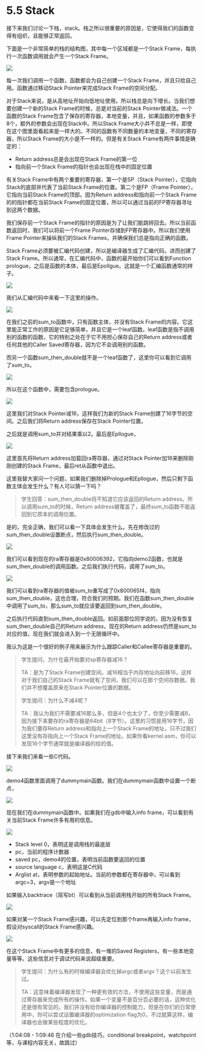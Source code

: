 # 5.5 Stack

接下来我们讨论一下栈，stack。栈之所以很重要的原因是，它使得我们的函数变得有组织，且能够正常返回。

下面是一个非常简单的栈的结构图，其中每一个区域都是一个Stack Frame，每执行一次函数调用就会产生一个Stack Frame。

![](http://cdn.oyjy.top/copydir/2021-06-08-12:17:18--2741676291512390997)

每一次我们调用一个函数，函数都会为自己创建一个Stack Frame，并且只给自己用。函数通过移动Stack Pointer来完成Stack Frame的空间分配。

对于Stack来说，是从高地址开始向低地址使用。所以栈总是向下增长。当我们想要创建一个新的Stack Frame的时候，总是对当前的Stack Pointer做减法。一个函数的Stack Frame包含了保存的寄存器，本地变量，并且，如果函数的参数多于8个，额外的参数会出现在Stack中。所以Stack Frame大小并不总是一样，即使在这个图里面看起来是一样大的。不同的函数有不同数量的本地变量，不同的寄存器，所以Stack Frame的大小是不一样的。但是有关Stack Frame有两件事情是确定的：

* Return address总是会出现在Stack Frame的第一位
* 指向前一个Stack Frame的指针也会出现在栈中的固定位置

有关Stack Frame中有两个重要的寄存器，第一个是SP（Stack Pointer），它指向Stack的底部并代表了当前Stack Frame的位置。第二个是FP（Frame Pointer），它指向当前Stack Frame的顶部。因为Return address和指向前一个Stack Frame的的指针都在当前Stack Frame的固定位置，所以可以通过当前的FP寄存器寻址到这两个数据。

我们保存前一个Stack Frame的指针的原因是为了让我们能跳转回去。所以当前函数返回时，我们可以将前一个Frame Pointer存储到FP寄存器中。所以我们使用Frame Pointer来操纵我们的Stack Frames，并确保我们总是指向正确的函数。

Stack Frame必须要被汇编代码创建，所以是编译器生成了汇编代码，进而创建了Stack Frame。所以通常，在汇编代码中，函数的最开始你们可以看到Function prologue，之后是函数的本体，最后是Epollgue。这就是一个汇编函数通常的样子。

![](http://cdn.oyjy.top/copydir/2021-06-08-12:17:18--576226842825922115)

我们从汇编代码中来看一下这里的操作。

![](http://cdn.oyjy.top/copydir/2021-06-08-12:17:18-6929005103346362189)

在我们之前的sum\_to函数中，只有函数主体，并没有Stack Frame的内容。它这里能正常工作的原因是它足够简单，并且它是一个leaf函数。leaf函数是指不调用别的函数的函数，它的特别之处在于它不用担心保存自己的Return address或者任何其他的Caller Saved寄存器，因为它不会调用别的函数。

而另一个函数sum\_then\_double就不是一个leaf函数了，这里你可以看到它调用了sum\_to。

![](http://cdn.oyjy.top/copydir/2021-06-08-12:17:18--2415034064415236026)

所以在这个函数中，需要包含prologue。

![](http://cdn.oyjy.top/copydir/2021-06-08-12:17:18--5809755230812133033)

这里我们对Stack Pointer减16，这样我们为新的Stack Frame创建了16字节的空间。之后我们将Return address保存在Stack Pointer位置。

之后就是调用sum\_to并对结果乘以2。最后是Epllogue，

![](http://cdn.oyjy.top/copydir/2021-06-08-12:17:18--6413808769195377196)

这里首先将Return address加载回ra寄存器，通过对Stack Pointer加16来删除刚刚创建的Stack Frame，最后ret从函数中退出。

这里我替大家问一个问题，如果我们删除掉Prologue和Epllogue，然后只剩下函数主体会发生什么？有人可以猜一下吗？

> 学生回答：sum\_then\_double将不知道它应该返回的Return address。所以调用sum\_to的时候，Return address被覆盖了，最终sum\_to函数不能返回到它原本的调用位置。

是的，完全正确，我们可以看一下具体会发生什么。先在修改过的sum\_then\_double设置断点，然后执行sum\_then\_double。

![](http://cdn.oyjy.top/copydir/2021-06-08-12:17:18--6015596590508242543)

我们可以看到现在的ra寄存器是0x80006392，它指向demo2函数，也就是sum\_then\_double的调用函数。之后我们执行代码，调用了sum\_to。

![](http://cdn.oyjy.top/copydir/2021-06-08-12:17:18-1342470710369288937)

我们可以看到ra寄存器的值被sum\_to重写成了0x800065f4，指向sum\_then\_double，这也合理，符合我们的预期。我们在函数sum\_then\_double中调用了sum\_to，那么sum\_to就应该要返回到sum\_then\_double。

之后执行代码直到sum\_then\_double返回。如前面那位同学说的，因为没有恢复sum\_then\_double自己的Return address，现在的Return address仍然是sum\_to对应的值，现在我们就会进入到一个无限循环中。

我认为这是一个很好的例子用来展示为什么跟踪Caller和Callee寄存器是重要的。

> 学生提问，为什在最开始要对sp寄存器减16？
>
> TA：是为了Stack Frame创建空间。减16相当于内存地址向前移16，这样对于我们自己的Stack Frame就有了空间，我们可以在那个空间存数据。我们并不想覆盖原来在Stack Pointer位置的数据。
>
> 学生提问：为什么不减4呢？
>
> TA：我认为我们不需要减16那么多，但是4个也太少了，你至少需要减8，因为接下来要存的ra寄存器是64bit（8字节）。这里的习惯是用16字节，因为我们要存Return address和指向上一个Stack Frame的地址，只不过我们这里没有存指向上一个Stack Frame的地址。如果你看kernel.asm，你可以发现16个字节通常就是编译器的给的值。

接下来我们来看一些C代码。

![](http://cdn.oyjy.top/copydir/2021-06-08-12:17:19--1874457429708463815)

demo4函数里面调用了dummymain函数。我们在dummymain函数中设置一个断点，

![](http://cdn.oyjy.top/copydir/2021-06-08-12:17:19-3547497845236649172)

现在我们在dummymain函数中。如果我们在gdb中输入info frame，可以看到有关当前Stack Frame许多有用的信息。

![](http://cdn.oyjy.top/copydir/2021-06-08-12:17:19-1111422040558049251)

* Stack level 0，表明这是调用栈的最底层
* pc，当前的程序计数器
* saved pc，demo4的位置，表明当前函数要返回的位置
* source language c，表明这是C代码
* Arglist at，表明参数的起始地址。当前的参数都在寄存器中，可以看到argc=3，argv是一个地址

如果输入backtrace（简写bt）可以看到从当前调用栈开始的所有Stack Frame。

![](http://cdn.oyjy.top/copydir/2021-06-08-12:17:19--398219306626295616)

如果对某一个Stack Frame感兴趣，可以先定位到那个frame再输入info frame，假设对syscall的Stack Frame感兴趣。

![](http://cdn.oyjy.top/copydir/2021-06-08-12:17:19-5370952183180866819)

在这个Stack Frame中有更多的信息，有一堆的Saved Registers，有一些本地变量等等。这些信息对于调试代码来说超级重要。

> 学生提问：为什么有的时候编译器会优化掉argc或者argv？这个以前发生过。
>
> TA：这意味着编译器发现了一种更有效的方法，不使用这些变量，而是通过寄存器来完成所有的操作。如果一个变量不是百分百必要的话，这种优化还是很有常见的。我们并没有给你编译器的控制能力，但是在你们的日常使用中，你可以尝试设置编译器的optimization flag为0，不过就算这样，编译器也会做某些程度的优化。

（1:04:08 - 1:09:46 在介绍一些gdb技巧，conditional breakpoint，watchpoint等，与课程内容无关，故跳过）


